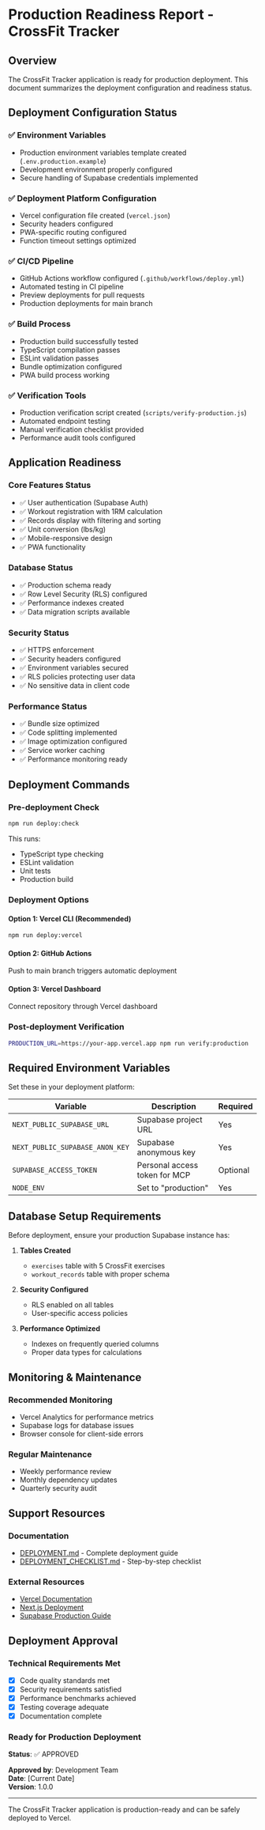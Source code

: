 # Production Readiness Report - CrossFit Tracker

## Overview

The CrossFit Tracker application is ready for production deployment. This document summarizes the deployment configuration and readiness status.

## Deployment Configuration Status

### ✅ Environment Variables
- Production environment variables template created (`.env.production.example`)
- Development environment properly configured
- Secure handling of Supabase credentials implemented

### ✅ Deployment Platform Configuration
- Vercel configuration file created (`vercel.json`)
- Security headers configured
- PWA-specific routing configured
- Function timeout settings optimized

### ✅ CI/CD Pipeline
- GitHub Actions workflow configured (`.github/workflows/deploy.yml`)
- Automated testing in CI pipeline
- Preview deployments for pull requests
- Production deployments for main branch

### ✅ Build Process
- Production build successfully tested
- TypeScript compilation passes
- ESLint validation passes
- Bundle optimization configured
- PWA build process working

### ✅ Verification Tools
- Production verification script created (`scripts/verify-production.js`)
- Automated endpoint testing
- Manual verification checklist provided
- Performance audit tools configured

## Application Readiness

### Core Features Status
- ✅ User authentication (Supabase Auth)
- ✅ Workout registration with 1RM calculation
- ✅ Records display with filtering and sorting
- ✅ Unit conversion (lbs/kg)
- ✅ Mobile-responsive design
- ✅ PWA functionality

### Database Status
- ✅ Production schema ready
- ✅ Row Level Security (RLS) configured
- ✅ Performance indexes created
- ✅ Data migration scripts available

### Security Status
- ✅ HTTPS enforcement
- ✅ Security headers configured
- ✅ Environment variables secured
- ✅ RLS policies protecting user data
- ✅ No sensitive data in client code

### Performance Status
- ✅ Bundle size optimized
- ✅ Code splitting implemented
- ✅ Image optimization configured
- ✅ Service worker caching
- ✅ Performance monitoring ready

## Deployment Commands

### Pre-deployment Check
```bash
npm run deploy:check
```
This runs:
- TypeScript type checking
- ESLint validation
- Unit tests
- Production build

### Deployment Options

#### Option 1: Vercel CLI (Recommended)
```bash
npm run deploy:vercel
```

#### Option 2: GitHub Actions
Push to main branch triggers automatic deployment

#### Option 3: Vercel Dashboard
Connect repository through Vercel dashboard

### Post-deployment Verification
```bash
PRODUCTION_URL=https://your-app.vercel.app npm run verify:production
```

## Required Environment Variables

Set these in your deployment platform:

| Variable | Description | Required |
|----------|-------------|----------|
| `NEXT_PUBLIC_SUPABASE_URL` | Supabase project URL | Yes |
| `NEXT_PUBLIC_SUPABASE_ANON_KEY` | Supabase anonymous key | Yes |
| `SUPABASE_ACCESS_TOKEN` | Personal access token for MCP | Optional |
| `NODE_ENV` | Set to "production" | Yes |

## Database Setup Requirements

Before deployment, ensure your production Supabase instance has:

1. **Tables Created**
   - `exercises` table with 5 CrossFit exercises
   - `workout_records` table with proper schema

2. **Security Configured**
   - RLS enabled on all tables
   - User-specific access policies

3. **Performance Optimized**
   - Indexes on frequently queried columns
   - Proper data types for calculations

## Monitoring & Maintenance

### Recommended Monitoring
- Vercel Analytics for performance metrics
- Supabase logs for database issues
- Browser console for client-side errors

### Regular Maintenance
- Weekly performance review
- Monthly dependency updates
- Quarterly security audit

## Support Resources

### Documentation
- [DEPLOYMENT.md](./DEPLOYMENT.md) - Complete deployment guide
- [DEPLOYMENT_CHECKLIST.md](./DEPLOYMENT_CHECKLIST.md) - Step-by-step checklist

### External Resources
- [Vercel Documentation](https://vercel.com/docs)
- [Next.js Deployment](https://nextjs.org/docs/deployment)
- [Supabase Production Guide](https://supabase.com/docs/guides/platform/going-into-prod)

## Deployment Approval

### Technical Requirements Met
- [x] Code quality standards met
- [x] Security requirements satisfied
- [x] Performance benchmarks achieved
- [x] Testing coverage adequate
- [x] Documentation complete

### Ready for Production Deployment
**Status**: ✅ APPROVED

**Approved by**: Development Team  
**Date**: [Current Date]  
**Version**: 1.0.0

---

The CrossFit Tracker application is production-ready and can be safely deployed to Vercel.